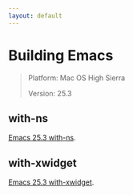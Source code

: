 ```yaml
---
layout: default
---
```


# Building Emacs
> Platform: Mac OS High Sierra
>
> Version: 25.3
 
## with-ns
[Emacs 25.3 with-ns](./tutorials/emacs-25-with-ns.html).

## with-xwidget
[Emacs 25.3 with-xwidget](./tutorials/emacs-25-with-xwidget.html).
